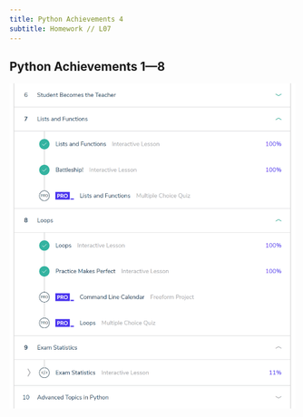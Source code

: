 ```yaml
---
title: Python Achievements 4
subtitle: Homework // L07
---
```


## Python Achievements 1—8

<img src="/img/python_7+8.png"/>
